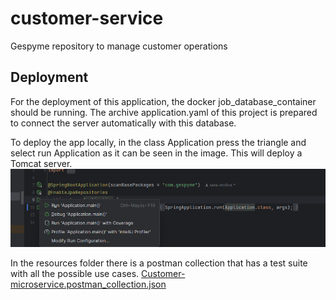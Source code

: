 # customer-service

Gespyme repository to manage customer operations

## Deployment

For the deployment of this application, the docker job_database_container should be running. The archive
application.yaml of this project is prepared to connect the server automatically with this database.

To deploy the app locally, in the class Application press the triangle and select run Application as it can be seen in
the image. This will deploy a Tomcat server.
![img.png](img.png)

In the resources folder there is a postman collection that has a test suite with all the possible use
cases. [Customer-microservice.postman_collection.json](src%2Fmain%2Fresources%2FCustomer-microservice.postman_collection.json)